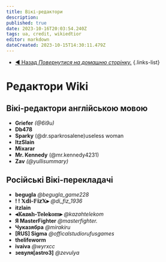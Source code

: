 ```yaml
---
title: Вікі-редактори
description: 
published: true
date: 2023-10-16T20:03:54.240Z
tags: ua, credit, wikiedtior
editor: markdown
dateCreated: 2023-10-15T14:30:11.479Z
---
```


- [:arrow_backward: Назад *Повернутися на домашню сторінку.*](/uk/credits/edits)
{.links-list}

# Редактори Wiki
## Вікі-редактори англійською мовою
- **Griefer** *(@6i9u)*
- **Db478**
- **Sparky** (@dr.sparkrosalene)useless woman
- **ItzSlain**
- **Mixarar**
- **Mr. Kennedy** (@mr.kennedy4231)
- **Zav** *(@yullisummary)*
## Російські Вікі-перекладачі
- **begugla** *@begugla_game228*
- **! ! 𝕏𝕕𝕚-𝔽𝕚𝕫𝕏⫸** *@di_fiz_1936*
- **itzlain**
- **⫷𝕂𝕒𝕫𝕒𝕙-𝕋𝕖𝕝𝕖𝕜𝕠𝕞⫸** *@kazahtelekom*
- **Я MasterFighter** *@masterfighter.*
- **Чуказябра** *@mirakiru*
- **[RUS] Sigma** *@officalstudiorufusgames*
- **thelifeworm**
- **ivaiva** *@wyrxcc*
- **зевуля[astro3]** *@zevulya*